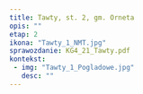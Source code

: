 ```yaml
---
title: Tawty, st. 2, gm. Orneta
opis: ""
etap: 2
ikona: "Tawty_1_NMT.jpg"
sprawozdanie: KG4_21_Tawty.pdf
kontekst:
 - img: "Tawty_1_Pogladowe.jpg"
   desc: ""
---
```

